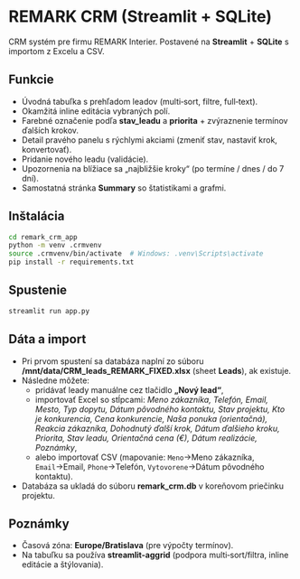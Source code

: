
# REMARK CRM (Streamlit + SQLite)

CRM systém pre firmu REMARK Interier. Postavené na **Streamlit** + **SQLite** s importom z Excelu a CSV.

## Funkcie
- Úvodná tabuľka s prehľadom leadov (multi‑sort, filtre, full‑text).
- Okamžitá inline editácia vybraných polí.
- Farebné označenie podľa **stav_leadu** a **priorita** + zvýraznenie termínov ďalších krokov.
- Detail pravého panelu s rýchlymi akciami (zmeniť stav, nastaviť krok, konvertovať).
- Pridanie nového leadu (validácie).
- Upozornenia na blížiace sa „najbližšie kroky“ (po termíne / dnes / do 7 dní).
- Samostatná stránka **Summary** so štatistikami a grafmi.

## Inštalácia
```bash
cd remark_crm_app
python -m venv .crmvenv
source .crmvenv/bin/activate  # Windows: .venv\Scripts\activate
pip install -r requirements.txt
```

## Spustenie
```bash
streamlit run app.py
```

## Dáta a import
- Pri prvom spustení sa databáza naplní zo súboru **/mnt/data/CRM_leads_REMARK_FIXED.xlsx** (sheet **Leads**), ak existuje.
- Následne môžete:
  - pridávať leady manuálne cez tlačidlo **„Nový lead“**,
  - importovať Excel so stĺpcami: *Meno zákazníka, Telefón, Email, Mesto, Typ dopytu, Dátum pôvodného kontaktu, Stav projektu, Kto je konkurencia, Cena konkurencie, Naša ponuka (orientačná), Reakcia zákazníka, Dohodnutý ďalší krok, Dátum ďalšieho kroku, Priorita, Stav leadu, Orientačná cena (€), Dátum realizácie, Poznámky*,
  - alebo importovať CSV (mapovanie: `Meno`→Meno zákazníka, `Email`→Email, `Phone`→Telefón, `Vytovorene`→Dátum pôvodného kontaktu).
- Databáza sa ukladá do súboru **remark_crm.db** v koreňovom priečinku projektu.

## Poznámky
- Časová zóna: **Europe/Bratislava** (pre výpočty termínov).
- Na tabuľku sa používa **streamlit-aggrid** (podpora multi‑sort/filtra, inline editácie a štýlovania).
